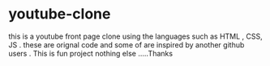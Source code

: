 # youtube-clone
this is a youtube front page clone using the languages such as HTML , CSS, JS . these are orignal code and some of are inspired by another github users . This is fun project nothing else .....Thanks
